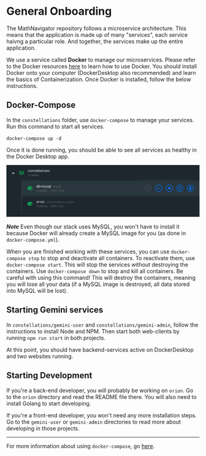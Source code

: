# General Onboarding

The MathNavigator repository follows a microservice architecture. This means that the application is made up of many "services", each service haivng a particular role. And together, the services make up the entire application.

We use a service called **Docker** to manage our microservices. Please refer to the Docker resources [here](https://github.com/ahsu1230/mathnavigatorSite/tree/master/resources/docker) to learn how to use Docker. You should install Docker onto your computer (DockerDesktop also recommended) and learn the basics of Containerization. Once Docker is installed, follow the below instructions.

## Docker-Compose

In the `constellations` folder, use `docker-compose` to manage your services. Run this command to start all services.

```unix
docker-compose up -d
```

Once it is done running, you should be able to see all services as healthy in the Docker Desktop app.

![SCREENSHOT_DOCKER_ALL_SERVICES](../resources/images/docker/desktop_all_services.png)

***Note*** Even though our stack uses MySQL, you won't have to install it because Docker will already create a MySQL image for you (as done in `docker-compose.yml`).

When you are finished working with these services, you can use `docker-compose stop` to stop and deactivate all containers. To reactivate them, use `docker-compose start`. This will stop the services without destroying the containers. Use `docker-compose down` to stop and kill all containers. Be careful with using this command! This will destroy the containers, meaning you will lose all your data (if a MySQL image is destroyed, all data stored into MySQL will be lost).

## Starting Gemini services

In `constellations/gemini-user` and `constellations/gemini-admin`, follow the instructions to install Node and NPM. Then start both web-clients by running `npm run start` in both projects.

At this point, you should have backend-services active on DockerDesktop and two websites running.

## Starting Development

If you're a back-end developer, you will probably be working on `orion`. Go to the `orion` directory and read the README file there. You will also need to install Golang to start developing.

If you're a front-end developer, you won't need any more installation steps. Go to the `gemini-user` or `gemini-admin` directories to read more about developing in those projects.

---

For more information about using `docker-compose`, go [here](./onboarding_docker-compose.md).
